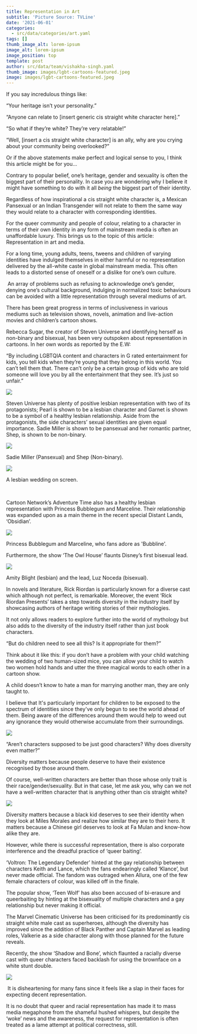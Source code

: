 ```yaml
---
title: Representation in Art
subtitle: 'Picture Source: TVLine'
date: '2021-06-01'
categories:
  - src/data/categories/art.yaml
tags: []
thumb_image_alt: lorem-ipsum
image_alt: lorem-ipsum
image_position: top
template: post
author: src/data/team/vishakha-singh.yaml
thumb_image: images/lgbt-cartoons-featured.jpeg
image: images/lgbt-cartoons-featured.jpeg
---
```

If you say incredulous things like:

“Your heritage isn’t your personality.”

“Anyone can relate to \[insert generic cis straight white character here].”

“So what if they’re white? They’re very relatable!” 

“Well, \[insert a cis straight white character] is an ally, why are you crying about your community being overlooked?” 

Or if the above statements make perfect and logical sense to you, I think this article might be for you...

Contrary to popular belief, one’s heritage, gender and sexuality is often the biggest part of their personality. In case you are wondering why I believe it might have something to do with it all *being* the biggest part of their identity.

Regardless of how inspirational a cis straight white character is, a Mexican Pansexual or an Indian Transgender will not relate to them the same way they would relate to a character with corresponding identities. 

For the queer community and people of colour, relating to a character in terms of their own identity in any form of mainstream media is often an unaffordable luxury. This brings us to the topic of this article: Representation in art and media. 

For a long time, young adults, teens, tweens and children of varying identities have indulged themselves in either harmful or no representation delivered by the all-white caste in global mainstream media. This often leads to a distorted sense of oneself or a dislike for one’s own culture. 

 An array of problems such as refusing to acknowledge one’s gender, denying one’s cultural background, indulging in normalized toxic behaviours can be avoided with a little representation through several mediums of art.

There has been great progress in terms of inclusiveness in various mediums such as television shows, novels, animation and live-action movies and children’s cartoon shows.

Rebecca Sugar, the creator of Steven Universe and identifying herself as non-binary and bisexual, has been very outspoken about representation in cartoons. In her own words as reported by the E.W:

“By including LGBTQIA content and characters in G rated entertainment for kids, you tell kids when they’re young that they belong in this world. You can’t tell them that. There can’t only be a certain group of kids who are told someone will love you by all the entertainment that they see. It’s just so unfair.”

![](https://lh5.googleusercontent.com/0s3ssOMPVrQ-ZUuBAq1NmWdlJNz1PcL6DxS2sDY-uDcZtmqav28pW3xXvR75pgasiXhGKxoJrZKb8zLRh-dPADGn6nGGzP3EVAuXejxi_OT0cV0GSJpGQ4s5dvaOGSYOSLCVNsi3)

Steven Universe has plenty of positive lesbian representation with two of its protagonists; Pearl is shown to be a lesbian character and Garnet is shown to be a symbol of a healthy lesbian relationship. Aside from the protagonists, the side characters’ sexual identities are given equal importance. Sadie Miller is shown to be pansexual and her romantic partner, Shep, is shown to be non-binary. 

![](https://lh4.googleusercontent.com/XXItAhgoGzobRCuY5EphoSgt4xhJ2KAvFo1LgBC-CAZu4eNXAJTWb6e-1CruYgeMA3vLvXNk0ZvYoeIESa1tqG-VXUXyct8AQMfsRxGeQ7TkluwhbRxZgmkUA4JfNxjenMRCztmz)

Sadie Miller (Pansexual) and Shep (Non-binary).

![](https://lh3.googleusercontent.com/EeUaDiOrMzKg6hQnuUZWHVUSzuQXHpS6z6RQ9FYSG3uECCQ0bK6GxFLWZvBMi00md9mAAeIv7WMnt2yQ9axmf2yYpCLbHQeFr0LJrQtCW9OcQ\_3m1EWSyaEVtVU9qQBkOt5VBmoj)

A lesbian wedding on screen.

   

Cartoon Network’s Adventure Time also has a healthy lesbian representation with Princess Bubblegum and Marceline. Their relationship was expanded upon as a main theme in the recent special Distant Lands, ‘Obsidian’. 

![](https://lh6.googleusercontent.com/egzlJKa0QOWrFyVb89kRw8hUWkYuhMibpPtADZcqaVFwaAc9TUL2CUcm3wJ5cDTpye4\_0B4Tv5N7I4mcFJQPLNN1HdwKkTkJhYCYUwX3F2F7-UEf2RUoxxxKNaisiIRiwIDrJUGi)

Princess Bubblegum and Marceline, who fans adore as 'Bubbline'.

Furthermore, the show ‘The Owl House’ flaunts Disney’s first bisexual lead. 

![](https://lh6.googleusercontent.com/An39OV3023ue8p7O_Weht-FWPPdcNVSs8PcgxrKC1dLdEwcEw69RzRFSjCHKOp8QWjHmgh448p5s_Gz_VydOuA-E83\_BMH6r_dlV5-aAYJJYIyLBiEsK-RVwnVYv4\_XCkZzSXFfe)

Amity Blight (lesbian) and the lead, Luz Noceda (bisexual).

In novels and literature, Rick Riordan is particularly known for a diverse cast which although not perfect, is remarkable. Moreover, the event ‘Rick Riordan Presents’ takes a step towards diversity in the industry itself by showcasing authors of heritage writing stories of their mythologies. 

It not only allows readers to explore further into the world of mythology but also adds to the diversity of the industry itself rather than just book characters. 

“But do children need to see all this? Is it appropriate for them?”

Think about it like this: if you don’t have a problem with your child watching the wedding of two human-sized mice, you can allow your child to watch two women hold hands and utter the three magical words to each other in a cartoon show.

A child doesn’t know to hate a man for marrying another man, they are only taught to. 

I believe that It's particularly important for children to be exposed to the spectrum of identities since they've only begun to see the world ahead of them. Being aware of the differences around them would help to weed out any ignorance they would otherwise accumulate from their surroundings. 

![](https://lh6.googleusercontent.com/1X7DYi2nZGucUyKwPliacU6x3HZvTTAnuIMnhbaxD7LAEt-YeIuGwjp00wIvlvNMD6r9w8dznwJYn1PxHw2yKxvpTqhxHOP0qAkQrafoUCEADV5axZ_Dqr0NWNT8fDXNVfUoBeCz)

“Aren’t characters supposed to be just good characters? Why does diversity even matter?” 

Diversity matters because people deserve to have their existence recognised by those around them. 

Of course, well-written characters are better than those whose only trait is their race/gender/sexuality. But in that case, let me ask you, why can we not have a well-written character that is anything other than cis straight white?

![](https://lh4.googleusercontent.com/lKo3CZwxX27b65NAPE8KmWLBTjrAHcwnRImDo69Qkrw3gAwWF6LwHTnqTxLaVRhgglAUIu3-DGLEKloBPi7d4iz_oHFGcfZsWUytSu7R-TSTnACW-zEPHvFEAUYvlDfBWo4yAcX6)

Diversity matters because a black kid deserves to see their identity when they look at Miles Morales and realize how similar they are to their hero. It matters because a Chinese girl deserves to look at Fa Mulan and know-how alike they are. 

However, while there is successful representation, there is also corporate interference and the dreadful practice of ‘queer baiting’. 

‘Voltron: The Legendary Defender’ hinted at the gay relationship between characters Keith and Lance, which the fans endearingly called ‘Klance’, but never made official. The fandom was outraged when Allura, one of the few female characters of colour, was killed off in the finale. 

The popular show, ‘Teen Wolf’ has also been accused of bi-erasure and queerbaiting by hinting at the bisexuality of multiple characters and a gay relationship but never making it official. 

The Marvel Cinematic Universe has been criticised for its predominantly cis straight white male cast as superheroes, although the diversity has improved since the addition of Black Panther and Captain Marvel as leading roles, Valkerie as a side character along with those planned for the future reveals. 

Recently, the show ‘Shadow and Bone’, which flaunted a racially diverse cast with queer characters faced backlash for using the brownface on a white stunt double.

![](https://lh3.googleusercontent.com/gGXO0xSylR7Hab5nMuv4QqH0uicar2uwjWOueZTVjQbJj1TVU6i2gdh5b9XBdkipDwP4vDOFaMPVvPoNfGEeyRbhOx0eUIeKdfY-CYpno853DaybjtLjJD5PyjDALS12uRM5gQ-J)

 It is disheartening for many fans since it feels like a slap in their faces for expecting decent representation. 

It is no doubt that queer and racial representation has made it to mass media megaphone from the shameful hushed whispers, but despite the ‘woke’ news and the awareness, the request for representation is often treated as a lame attempt at political correctness, still.
